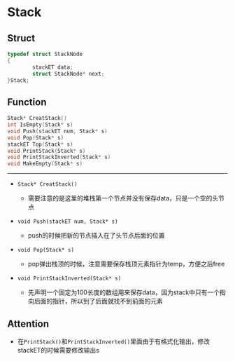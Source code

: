 # Stack

## Struct
```c
typedef struct StackNode
{
        stackET data;
        struct StackNode* next;
}Stack;
```

## Function
```c
Stack* CreatStack()
int IsEmpty(Stack* s)
void Push(stackET num, Stack* s)
void Pop(Stack* s)
stackET Top(Stack* s)
void PrintStack(Stack* s)
void PrintStackInverted(Stack* s)
void MakeEmpty(Stack* s)
```

***

- `Stack* CreatStack()`
    + 需要注意的是这里的堆栈第一个节点并没有保存data，只是一个空的头节点  

- `void Push(stackET num, Stack* s)`
    + push的时候把新的节点插入在了头节点后面的位置

- `void Pop(Stack* s)`  
    + pop弹出栈顶的时候，注意需要保存栈顶元素指针为temp，方便之后free
 
 - `void PrintStackInverted(Stack* s)`  
     + 先声明一个固定为100长度的数组用来保存data，因为stack中只有一个指向后面的指针，所以到了后面就找不到前面的元素

## Attention
 -  在`PrintStack()`和`PrintStackInverted()`里面由于有格式化输出，修改stackET的时候需要修改输出s